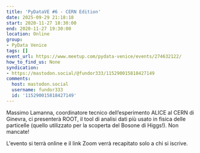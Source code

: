 ```yaml
---
title: 'PyDataVE #6 - CERN Edition'
date: 2025-09-29 21:18:18
start: 2020-11-27 18:30:00
end: 2020-11-27 19:30:00
location: Online
group:
- PyData Venice
tags: []
event_url: https://www.meetup.com/pydata-venice/events/274632122/
how_to_find_us: None
syndication:
- https://mastodon.social/@fundor333/115290015818427149
comments:
  host: mastodon.social
  username: fundor333
  id: '115290015818427149'
---
```


Massimo Lamanna, coordinatore tecnico dell’esperimento ALICE al CERN di Ginevra, ci presenterà ROOT, il tool di analisi dati più usato in fisica delle particelle (quello utilizzato per la scoperta del Bosone di Higgs!). Non mancate!

L'evento si terrà online e il link Zoom verrà recapitato solo a chi si iscrive.
